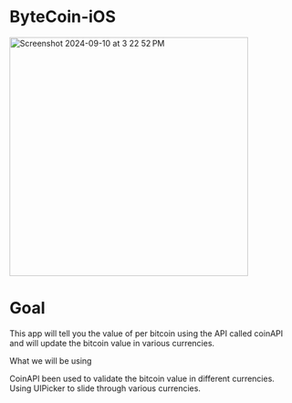 # ByteCoin-iOS

<img width="418" alt="Screenshot 2024-09-10 at 3 22 52 PM" src="https://github.com/user-attachments/assets/d64cd845-b995-4a7d-b53f-8b7845a3e1ed">

# Goal

This app will tell you the value of per bitcoin using the API called coinAPI and will update the bitcoin value in various currencies.

What we will be using

CoinAPI been used to validate the bitcoin value in different currencies.
Using UIPicker to slide through various currencies.
